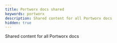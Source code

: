 ```yaml
---
title: Portworx docs shared
keywords: portworx
description: Shared content for all Portworx docs
hidden: true
---
```


Shared content for all Portworx docs

